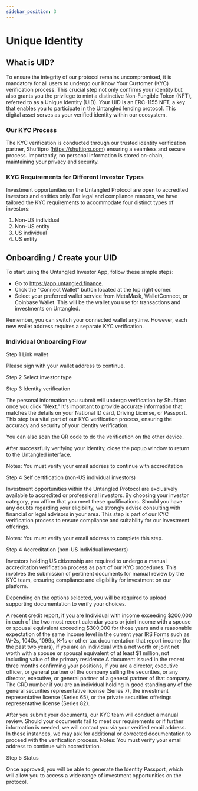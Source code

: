 ```yaml
---
sidebar_position: 3
---
```


# Unique Identity

## What is UID?
To ensure the integrity of our protocol remains uncompromised, it is mandatory for all users to undergo our Know Your Customer (KYC) verification process. This crucial step not only confirms your identity but also grants you the privilege to mint a distinctive Non-Fungible Token (NFT), referred to as a Unique Identity (UID). 
Your UID is an ERC-1155 NFT, a key that enables you to participate in the Untangled lending protocol. This digital asset serves as your verified identity within our ecosystem.
### Our KYC Process
The KYC verification is conducted through our trusted identity verification partner, Shuftipro (https://shuftipro.com)  ensuring a seamless and secure process. Importantly, no personal information is stored on-chain, maintaining your privacy and security.
### KYC Requirements for Different Investor Types
Investment opportunities on the Untangled Protocol are open to accredited investors and entities only. For legal and compliance reasons, we have tailored the KYC requirements to accommodate four distinct types of investors:
1. Non-US individual
2. Non-US entity
3. US individual
4. US entity

## Onboarding / Create your UID

To start using the Untangled Investor App, follow these simple steps:
- Go to https://app.untangled.finance.
- Click the "Connect Wallet" button located at the top right corner.
- Select your preferred wallet service from MetaMask, WalletConnect, or Coinbase Wallet. This will be the wallet you use for transactions and investments on Untangled.

Remember, you can switch your connected wallet anytime. However, each new wallet address requires a separate KYC verification.


### Individual Onboarding Flow 
Step 1 Link wallet 


Please sign with your wallet address to continue.

Step 2 Select investor type


Step 3 Identity verification



The personal information you submit will undergo verification by Shuftipro once you click "Next." It's important to provide accurate information that matches the details on your National ID card, Driving License, or Passport. This step is a vital part of our KYC verification process, ensuring the accuracy and security of your identity verification.



You can also scan the QR code to do the verification on the other device.


After successfully verifying your identity, close the popup window to return to the Untangled interface.

Notes: You must verify your email address to continue with accreditation




Step 4 Self certification (non-US individual investors) 

Investment opportunities within the Untangled Protocol are exclusively available to accredited or professional investors. By choosing your investor category, you affirm that you meet these qualifications. Should you have any doubts regarding your eligibility, we strongly advise consulting with financial or legal advisors in your area. This step is part of our KYC verification process to ensure compliance and suitability for our investment offerings.


Notes: You must verify your email address to complete this step. 

Step 4 Accreditation  (non-US individual investors) 

Investors holding US citizenship are required to undergo a manual accreditation verification process as part of our KYC procedures. This involves the submission of pertinent documents for manual review by the KYC team, ensuring compliance and eligibility for investment on our platform.



Depending on the options selected, you will be required to upload supporting documentation to verify your choices.

A recent credit report, if you are Individual with income exceeding $200,000 in each of the two most recent calendar years or joint income with a spouse or spousal equivalent exceeding $300,000 for those years and a reasonable expectation of the same income level in the current year
IRS Forms such as W-2s, 1040s, 1099s, K-1s or other tax documentation that report income (for the past two years), if you are an individual with a net worth or joint net worth with a spouse or spousal equivalent of at least $1 million, not including value of the primary residence
A document issued in the recent three months confirming your positions, if you are a director, executive officer, or general partner of the company selling the securities, or any director, executive, or general partner of a general partner of that company.
The CRD number if you are an individual holding in good standing any of the general securities representative license (Series 7), the investment representative license (Series 65), or the private securities offerings representative license (Series 82).


After you submit your documents, our KYC team will conduct a manual review. Should your documents fail to meet our requirements or if further information is needed, we will contact you via your verified email address. In these instances, we may ask for additional or corrected documentation to proceed with the verification process.
Notes: You must verify your email address to continue with accreditation.






Step 5 Status 

Once approved, you will be able to generate the Identity Passport, which will allow you to access a wide range of investment opportunities on the protocol.  


